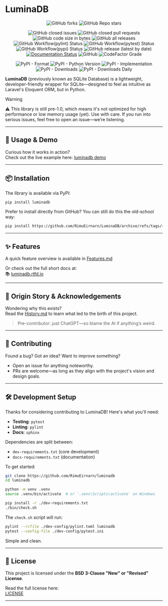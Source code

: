 # LuminaDB

<div align="center">

![GitHub forks](https://img.shields.io/github/forks/RimuEirnarn/luminadb?style=social)
![GitHub Repo stars](https://img.shields.io/github/stars/RimuEirnarn/luminadb?style=social)

![GitHub closed issues](https://img.shields.io/github/issues-closed-raw/RimuEirnarn/luminadb)
![GitHub closed pull requests](https://img.shields.io/github/issues-pr-closed/RimuEirnarn/luminadb)
![GitHub code size in bytes](https://img.shields.io/github/languages/code-size/RimuEirnarn/luminadb)
![GitHub all releases](https://img.shields.io/github/downloads/RimuEirnarn/luminadb/total)
![GitHub Workflow(pylint) Status](https://img.shields.io/github/actions/workflow/status/RimuEirnarn/luminadb/pylint.yml?label=lint)
![GitHub Workflow(pytest) Status](https://img.shields.io/github/actions/workflow/status/RimuEirnarn/luminadb/pytest.yml?label=tests)
![GitHub Workflow(pypi) Status](https://img.shields.io/github/actions/workflow/status/RimuEirnarn/luminadb/python-publish.yml)
![GitHub release (latest by date)](https://img.shields.io/github/v/release/RimuEirnarn/luminadb)
[![Documentation Status](https://readthedocs.org/projects/luminadb/badge/?version=latest)](https://luminadb.readthedocs.io/en/latest/?badge=latest)
![GitHub](https://img.shields.io/github/license/RimuEirnarn/luminadb)
![CodeFactor Grade](https://img.shields.io/codefactor/grade/github/RimuEirnarn/luminadb)

![PyPI - Format](https://img.shields.io/pypi/format/luminadb)
![PyPI - Python Version](https://img.shields.io/pypi/pyversions/luminadb?label=min%20python)
![PyPI - Implementation](https://img.shields.io/pypi/implementation/luminadb)
![PyPI - Downloads](https://img.shields.io/pypi/dm/luminadb?label=%28PyPI%29%20downloads)
![PyPI - Downloads Daily](https://img.shields.io/pypi/dd/luminadb?label=(PyPI)%20downloads%20daily)

</div>

**LuminaDB** (previously known as SQLite Database) is a lightweight, developer-friendly wrapper for SQLite—designed to feel as intuitive as Laravel's Eloquent ORM, but in Python.

> [!WARNING]
> ⚠️ This library is still pre-1.0, which means it's not optimized for high performance or low memory usage (yet). Use with care. If you run into serious issues, feel free to open an issue—we’re listening.

---

## 🚀 Usage & Demo

Curious how it works in action?  
Check out the live example here: [luminadb demo](https://github.com/RimuEirnarn/LuminaDB_demo)

---

## 📦 Installation

The library is available via PyPI:

```sh
pip install luminadb
```

Prefer to install directly from GitHub? You can still do this the old-school way:

```sh
pip install https://github.com/RimuEirnarn/LuminaDB/archive/refs/tags/<latest-version>.zip
```

---

## ✨ Features

A quick feature overview is available in [Features.md](https://github.com/RimuEirnarn/LuminaDB/blob/main/docs/SimpleGuide.md)

Or check out the full short docs at:  
📚 [luminadb.rtfd.io](https://luminadb.rtfd.io/)

---

## 📖 Origin Story & Acknowledgements

Wondering why this exists?  
Read the [History.md](History.md) to learn what led to the birth of this project.

> Pre-contributor: just ChatGPT—so blame the AI if anything’s weird.

---

## 🤝 Contributing

Found a bug? Got an idea? Want to improve something?

- Open an issue for anything noteworthy.
- PRs are welcome—as long as they align with the project's vision and design goals.

---

## 🛠️ Development Setup

Thanks for considering contributing to LuminaDB! Here's what you'll need:

- **Testing**: `pytest`
- **Linting**: `pylint`
- **Docs**: `sphinx`

Dependencies are split between:
- `dev-requirements.txt` (core development)
- `docs-requirements.txt` (documentation)

To get started:

```sh
git clone https://github.com/RimuEirnarn/luminadb
cd luminadb

python -m venv .venv
source .venv/bin/activate  # or `.venv\Scripts\activate` on Windows

pip install -r ./dev-requirements.txt
./bin/check.sh
```

The `check.sh` script will run:

```sh
pylint --rcfile ./dev-config/pylint.toml luminadb
pytest --config-file ./dev-config/pytest.ini
```

Simple and clean.

---

## 📄 License

This project is licensed under the **BSD 3-Clause "New" or "Revised" License**.

Read the full license here:  
[LICENSE](https://github.com/RimuEirnarn/LuminaDB/blob/main/LICENSE)

---
